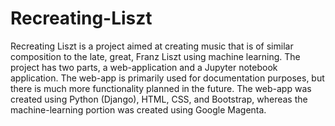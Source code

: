 # Recreating-Liszt

Recreating Liszt is a project aimed at creating music that is of similar composition to the late, great, Franz Liszt using machine learning. The project has two parts, a web-application and a Jupyter notebook application. The web-app is primarily used for documentation purposes, but there is much more functionality planned in the future. The web-app was created using Python (Django), HTML, CSS, and Bootstrap, whereas the machine-learning portion was created using Google Magenta. 
